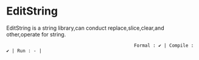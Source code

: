 # EditString
EditString is a string library,can conduct replace,slice,clear,and other,operate for string.

                                                   Formal : ✔ | Compile : ✔ | Run : - |
